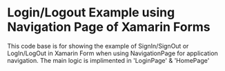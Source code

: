 # Login/Logout Example using Navigation Page of Xamarin Forms 
This code base is for showing the example of SignIn/SignOut or LogIn/LogOut in Xamarin Form when using NavigationPage for application navigation. The main logic is implimented in 'LoginPage' & 'HomePage'
